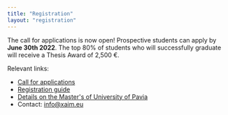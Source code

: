 ```yaml
---
title: "Registration"
layout: "registration"
---
```


The call for applications is now open!
Prospective students can apply by **June 30th 2022**.
The top 80% of students who will successfully graduate will receive a Thesis Award of 2,500 €.

Relevant links:
- [Call for applications](https://web.unipv.it/wp-content/uploads/2022/05/Call-xAIM.pdf)
- [Registration guide](https://web.unipv.it/wp-content/uploads/2022/05/Screenshots-Registration-Admission-PagoPA-xAIM.pdf)
- [Details on the Master's of University of Pavia](https://web.unipv.it/formazione/master-universitari/master-di-primo-livello/)
- Contact: info@xaim.eu
